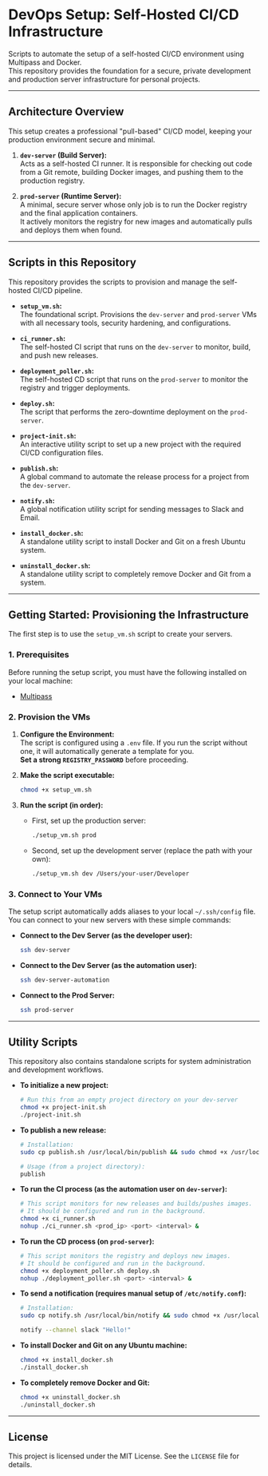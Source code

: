 # DevOps Setup: Self-Hosted CI/CD Infrastructure

Scripts to automate the setup of a self-hosted CI/CD environment using Multipass and Docker.  
This repository provides the foundation for a secure, private development and production server infrastructure for personal projects.

---

## Architecture Overview

This setup creates a professional "pull-based" CI/CD model, keeping your production environment secure and minimal.

1. **`dev-server` (Build Server):**  
   Acts as a self-hosted CI runner. It is responsible for checking out code from a Git remote, building Docker images, and pushing them to the production registry.

2. **`prod-server` (Runtime Server):**  
   A minimal, secure server whose only job is to run the Docker registry and the final application containers.  
   It actively monitors the registry for new images and automatically pulls and deploys them when found.

---

## Scripts in this Repository

This repository provides the scripts to provision and manage the self-hosted CI/CD pipeline.

- **`setup_vm.sh`:**  
  The foundational script. Provisions the `dev-server` and `prod-server` VMs with all necessary tools, security hardening, and configurations.

- **`ci_runner.sh`:**  
  The self-hosted CI script that runs on the `dev-server` to monitor, build, and push new releases.

- **`deployment_poller.sh`:**  
  The self-hosted CD script that runs on the `prod-server` to monitor the registry and trigger deployments.

- **`deploy.sh`:**  
  The script that performs the zero-downtime deployment on the `prod-server`.

- **`project-init.sh`:**  
  An interactive utility script to set up a new project with the required CI/CD configuration files.

- **`publish.sh`:**  
  A global command to automate the release process for a project from the `dev-server`.

- **`notify.sh`:**  
  A global notification utility script for sending messages to Slack and Email.

- **`install_docker.sh`:**  
  A standalone utility script to install Docker and Git on a fresh Ubuntu system.

- **`uninstall_docker.sh`:**  
  A standalone utility script to completely remove Docker and Git from a system.

---

## Getting Started: Provisioning the Infrastructure

The first step is to use the `setup_vm.sh` script to create your servers.

### 1. Prerequisites

Before running the setup script, you must have the following installed on your local machine:

- [Multipass](https://canonical.com/multipass/install)

### 2. Provision the VMs

1. **Configure the Environment:**  
   The script is configured using a `.env` file. If you run the script without one, it will automatically generate a template for you.  
   **Set a strong `REGISTRY_PASSWORD`** before proceeding.

2. **Make the script executable:**

   ```bash
   chmod +x setup_vm.sh
   ```

3. **Run the script (in order):**

   - First, set up the production server:

     ```bash
     ./setup_vm.sh prod
     ```

   - Second, set up the development server (replace the path with your own):

     ```bash
     ./setup_vm.sh dev /Users/your-user/Developer
     ```

### 3. Connect to Your VMs

The setup script automatically adds aliases to your local `~/.ssh/config` file. You can connect to your new servers with these simple commands:

- **Connect to the Dev Server (as the developer user):**

  ```bash
  ssh dev-server
  ```

- **Connect to the Dev Server (as the automation user):**

  ```bash
  ssh dev-server-automation
  ```

- **Connect to the Prod Server:**

  ```bash
  ssh prod-server
  ```

---

## Utility Scripts

This repository also contains standalone scripts for system administration and development workflows.

- **To initialize a new project:**

  ```bash
  # Run this from an empty project directory on your dev-server
  chmod +x project-init.sh
  ./project-init.sh
  ```

- **To publish a new release:**

  ```bash
  # Installation:
  sudo cp publish.sh /usr/local/bin/publish && sudo chmod +x /usr/local/bin/publish

  # Usage (from a project directory):
  publish
  ```

- **To run the CI process (as the automation user on `dev-server`):**

  ```bash
  # This script monitors for new releases and builds/pushes images.
  # It should be configured and run in the background.
  chmod +x ci_runner.sh
  nohup ./ci_runner.sh <prod_ip> <port> <interval> &
  ```

- **To run the CD process (on `prod-server`):**

  ```bash
  # This script monitors the registry and deploys new images.
  # It should be configured and run in the background.
  chmod +x deployment_poller.sh deploy.sh
  nohup ./deployment_poller.sh <port> <interval> &
  ```

- **To send a notification (requires manual setup of `/etc/notify.conf`):**

  ```bash
  # Installation:
  sudo cp notify.sh /usr/local/bin/notify && sudo chmod +x /usr/local/bin/notify

  notify --channel slack "Hello!"
  ```

- **To install Docker and Git on any Ubuntu machine:**

  ```bash
  chmod +x install_docker.sh
  ./install_docker.sh
  ```

- **To completely remove Docker and Git:**

  ```bash
  chmod +x uninstall_docker.sh
  ./uninstall_docker.sh
  ```

---

## License

This project is licensed under the MIT License. See the `LICENSE` file for details.
